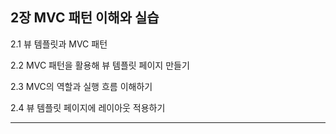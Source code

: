 ## 2장 MVC 패턴 이해와 실습

2.1 뷰 템플릿과 MVC 패턴

2.2 MVC 패턴을 활용해 뷰 템플릿 페이지 만들기

2.3 MVC의 역할과 실행 흐름 이해하기

2.4 뷰 템플릿 페이지에 레이아웃 적용하기

---